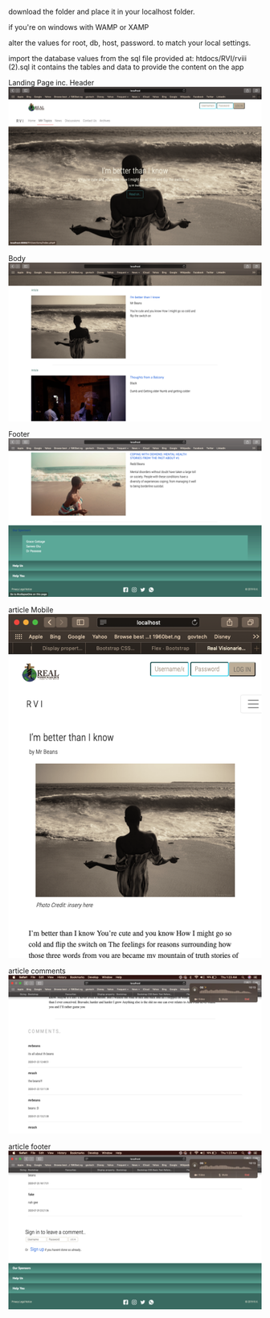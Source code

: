 download the folder and place it in your localhost folder.

if you're on windows with WAMP or XAMP

alter the values for root, db, host, password. to match your local settings.

import the database values from the sql file provided at: 
htdocs/RVI/rviii (2).sql
it contains the tables and data to provide the content on the app

Landing Page inc. Header
![landing](images/screenshots/landing.png)

Body
![ScrollDown](images/screenshots/body.png)

Footer
![Footer](images/screenshots/footer.png)

article Mobile
![Footer](images/screenshots/articleresponsive.png)

article comments
![Footer](images/screenshots/comments.png)

article footer
![Footer](images/screenshots/articlefooter.png)



